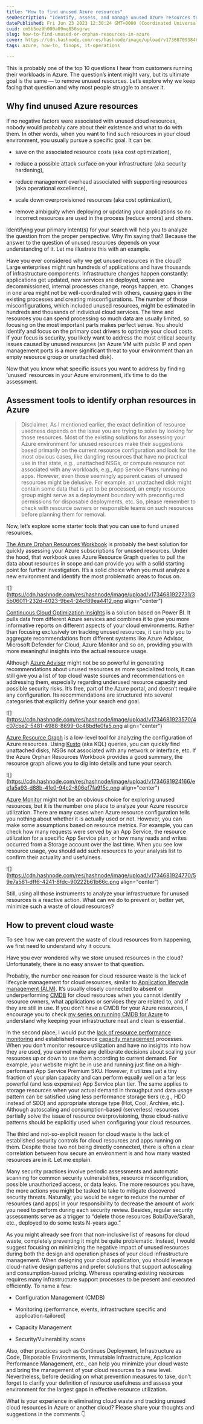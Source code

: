 ```yaml
---
title: "How to find unused Azure resources"
seoDescription: "Identify, assess, and manage unused Azure resources to save costs, improve security, and enhance operational efficiency"
datePublished: Fri Jun 23 2023 12:30:24 GMT+0000 (Coordinated Universal Time)
cuid: cm5b5oz9h000a09mq856sgrwc
slug: how-to-find-unused-or-orphan-resources-in-azure
cover: https://cdn.hashnode.com/res/hashnode/image/upload/v1736870938463/877e1195-8e84-47cd-8f6d-d3052f5ffac7.png
tags: azure, how-to, finops, it-operations

---
```


This is probably one of the top 10 questions I hear from customers running their workloads in Azure. The question’s intent might vary, but its ultimate goal is the same — to remove unused resources. Let’s explore why we keep facing that question and why most people struggle to answer it.

## Why find unused Azure resources

If no negative factors were associated with unused cloud resources, nobody would probably care about their existence and what to do with them. In other words, when you want to find such resources in your cloud environment, you usually pursue a specific goal. It can be:

* save on the associated resource costs (aka cost optimization),
    
* reduce a possible attack surface on your infrastructure (aka security hardening),
    
* reduce management overhead associated with supporting resources (aka operational excellence),
    
* scale down overprovisioned resources (aka cost optimization),
    
* remove ambiguity when deploying or updating your applications so no incorrect resources are used in the process (reduce errors) and others.
    

Identifying your primary intent(s) for your search will help you to analyze the question from the proper perspective. Why I’m saying that? Because the answer to the question of unused resources depends on your understanding of it. Let me illustrate this with an example.

Have you ever considered why we get unused resources in the cloud? Large enterprises might run hundreds of applications and have thousands of infrastructure components. Infrastructure changes happen constantly: applications get updated, new services are deployed, some are decommissioned, internal processes change, reorgs happen, etc. Changes in one area might not be well-coordinated with others, causing gaps in the existing processes and creating misconfigurations. The number of those misconfigurations, which included unused resources, might be estimated in hundreds and thousands of individual cloud services. The time and resources you can spend processing so much data are usually limited, so focusing on the most important parts makes perfect sense. You should identify and focus on the primary cost drivers to optimize your cloud costs. If your focus is security, you likely want to address the most critical security issues caused by unused resources (an Azure VM with public IP and open management ports is a more significant threat to your environment than an empty resource group or unattached disk).

Now that you know what specific issues you want to address by finding ‘unused’ resources in your Azure environment, it’s time to do the assessment.

## Assessment tools to identify orphan resources in Azure

> Disclaimer. As I mentioned earlier, the exact definition of resource usedness depends on the issue you are trying to solve by looking for those resources. Most of the existing solutions for assessing your Azure environment for unused resources make their suggestions based primarily on the current resource configuration and look for the most obvious cases, like dangling resources that have no practical use in that state, e.g., unattached NSGs, or compute resource not associated with any workloads, e.g., App Service Plans running no apps. However, even those seemingly apparent cases of unused resources might be delusive. For example, an unattached disk might contain some data that is yet to be processed, an empty resource group might serve as a deployment boundary with preconfigured permissions for disposable deployments, etc. So, please remember to check with resource owners or responsible teams on such resources before planning them for removal.

Now, let’s explore some starter tools that you can use to fund unused resources.

[The Azure Orphan Resources Workbook](https://github.com/dolevshor/azure-orphan-resources) is probably the best solution for quickly assessing your Azure subscriptions for unused resources. Under the hood, that workbook uses Azure Resource Graph queries to pull the data about resources in scope and can provide you with a solid starting point for further investigation. It’s a solid choice when you must analyze a new environment and identify the most problematic areas to focus on.

![](https://cdn.hashnode.com/res/hashnode/image/upload/v1734681922731/35b06011-232d-4023-9be4-24cf89ea4412.png align="center")

[Continuous Cloud Optimization Insights](https://github.com/Azure/CCOInsights) is a solution based on Power BI. It pulls data from different Azure services and combines it to give you more informative reports on different aspects of your cloud environments. Rather than focusing exclusively on tracking unused resources, it can help you to aggregate recommendations from different systems like Azure Advisor, Microsoft Defender for Cloud, Azure Monitor and so on, providing you with more meaningful insights into the actual resource usage.

Although [Azure Advisor](https://learn.microsoft.com/en-us/azure/advisor/advisor-overview) might not be so powerful in generating recommendations about unused resources as more specialized tools, it can still give you a list of top cloud waste sources and recommendations on addressing them, especially regarding underused resource capacity and possible security risks. It’s free, part of the Azure portal, and doesn’t require any configuration. Its recommendations are structured into several categories that explicitly define your search end goal.

![](https://cdn.hashnode.com/res/hashnode/image/upload/v1734681923570/4c07cbe2-5481-4988-8699-0c48bdfe0fa5.png align="center")

[Azure Resource Graph](https://learn.microsoft.com/en-us/azure/governance/resource-graph/) is a low-level tool for analyzing the configuration of Azure resources. Using [Kusto](https://learn.microsoft.com/en-us/azure/data-explorer/kusto/query/) (aka KQL) queries, you can quickly find unattached disks, NSGs not associated with any network or interface, etc. If the Azure Orphan Resources Workbook provides a good summary, the resource graph allows you to dig into details and tune your search.

![](https://cdn.hashnode.com/res/hashnode/image/upload/v1734681924166/ee1a5a93-d88b-4fe0-94c2-806ef7fa915c.png align="center")

[Azure Monitor](https://learn.microsoft.com/en-us/azure/azure-monitor/overview) might not be an obvious choice for exploring unused resources, but it is the number one place to analyze your Azure resource utilization. There are many cases when Azure resource configuration tells you nothing about whether it is actually used or not. However, you can make some assumptions based on resource metrics. For example, you can check how many requests were served by an App Service, the resource utilization for a specific App Service plan, or how many reads and writes occurred from a Storage account over the last time. When you see low resource usage, you should add such resources to your analysis list to confirm their actuality and usefulness.

![](https://cdn.hashnode.com/res/hashnode/image/upload/v1734681924770/59e7a581-dff6-4241-8fdc-90222b61b66c.png align="center")

Still, using all those instruments to analyze your infrastructure for unused resources is a reactive action. What can we do to prevent or, better yet, minimize such a waste of cloud resources?

## How to prevent cloud waste

To see how we can prevent the waste of cloud resources from happening, we first need to understand why it occurs.

Have you ever wondered why we store unused resources in the cloud? Unfortunately, there is no easy answer to that question.

Probably, the number one reason for cloud resource waste is the lack of lifecycle management for cloud resources, similar to [Application lifecycle management (ALM)](https://en.wikipedia.org/wiki/Application_lifecycle_management). It’s usually closely connected to absent or underperforming [CMDB](https://en.wikipedia.org/wiki/Configuration_management_database) for cloud resources when you cannot identify resource owners, what applications or services they are related to, and if they are still in use. If you don’t have a CMDB for your Azure resources, I encourage you to check [my series on running CMDB for Azure](https://andrewmatveychuk.com/tag/cmdb/) to understand why keeping your infrastructure neat and clean is essential.

In the second place, I would put the [lack of resource performance monitoring](https://andrewmatveychuk.com/top-5-mistakes-in-it-monitoring/) and established resource [capacity management](https://en.wikipedia.org/wiki/Capacity_management) processes. When you don’t monitor resource utilization and have no insights into how they are used, you cannot make any deliberate decisions about scaling your resources up or down to use them according to current demand. For example, your website might be in use and running just fine on a high-performant App Service Premium SKU. However, it utilizes just a tiny fraction of your plan capacity and can perform equally well on a far less powerful (and less expensive) App Service plan tier. The same applies to storage resources when your actual demand in throughput and data usage pattern can be satisfied using less performance storage tiers (e.g., HDD instead of SDD) and appropriate storage type (Hot, Cool, Archive, etc.). Although autoscaling and consumption-based (serverless) resources partially solve the issue of resource overprovisioning, those cloud-native patterns should be explicitly used when configuring your cloud resources.

The third and not-so-explicit reason for cloud waste is the lack of established security controls for cloud resources and apps running on them. Despite those two not being directly connected, there is often a clear correlation between how secure an environment is and how many wasted resources are in it. Let me explain.

Many security practices involve periodic assessments and automatic scanning for common security vulnerabilities, resource misconfiguration, possible unauthorized access, or data leaks. The more resources you have, the more actions you might be tasked to take to mitigate discovered security threats. Naturally, you would be eager to reduce the number of resources (and apps) in your responsibility to decrease the amount of work you need to perform during each security review. Besides, regular security assessments serve as a trigger to “delete those resources Bob/Dave/Sarah, etc., deployed to do some tests N-years ago.”

As you might already see from that non-inclusive list of reasons for cloud waste, completely preventing it might be quite problematic. Instead, I would suggest focusing on minimizing the negative impact of unused resources during both the design and operation phases of your cloud infrastructure management. When designing your cloud application, you should leverage cloud-native design patterns and prefer solutions that support autoscaling and consumption-based pricing. Whereas operating existing resources requires many infrastructure support processes to be present and executed efficiently. To name a few:

* Configuration Management (CMDB)
    
* Monitoring (performance, events, infrastructure specific and application-tailored)
    
* Capacity Management
    
* Security/Vulnerability scans
    

Also, other practices such as Continues Deployment, Infrastructure as Code, Disposable Environments, Immutable Infrastructure, Application Performance Management, etc., can help you minimize your cloud waste and bring the management of your cloud resources to a new level. Nevertheless, before deciding on what prevention measures to take, don’t forget to clarify your definition of resource usefulness and assess your environment for the largest gaps in effective resource utilization.

What is your experience in eliminating cloud waste and tracking unused cloud resources in Azure or another cloud? Please share your thoughts and suggestions in the comments 👇